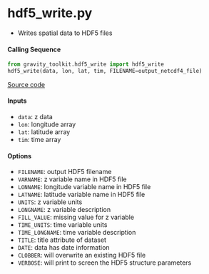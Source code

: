 hdf5_write.py
=============

 - Writes spatial data to HDF5 files    

#### Calling Sequence
```python
from gravity_toolkit.hdf5_write import hdf5_write
hdf5_write(data, lon, lat, tim, FILENAME=output_netcdf4_file)
```
[Source code](https://github.com/tsutterley/read-GRACE-harmonics/blob/main/gravity_toolkit/hdf5_write.py)

#### Inputs
 - `data`: z data
 - `lon`: longitude array
 - `lat`: latitude array
 - `tim`: time array

#### Options
 - `FILENAME`: output HDF5 filename
 - `VARNAME`: z variable name in HDF5 file
 - `LONNAME`: longitude variable name in HDF5 file
 - `LATNAME`: latitude variable name in HDF5 file
 - `UNITS`: z variable units
 - `LONGNAME`: z variable description
 - `FILL_VALUE`: missing value for z variable
 - `TIME_UNITS`: time variable units
 - `TIME_LONGNAME`: time variable description
 - `TITLE`: title attribute of dataset
 - `DATE`: data has date information
 - `CLOBBER`: will overwrite an existing HDF5 file
 - `VERBOSE`: will print to screen the HDF5 structure parameters
